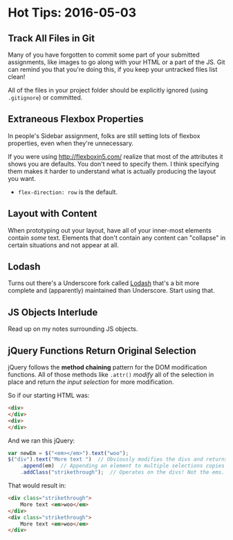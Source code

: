 # Hot Tips: 2016-05-03
## Track All Files in Git
Many of you have forgotten to commit some part of your submitted assignments, like images to go along with your HTML or a part of the JS.
Git can remind you that you're doing this, if you keep your untracked files list clean!

All of the files in your project folder should be explicitly ignored (using `.gitignore`) or committed.

## Extraneous Flexbox Properties
In people's Sidebar assignment, folks are still setting lots of flexbox properties, even when they're unnecessary.

If you were using http://flexboxin5.com/ realize that most of the attributes it shows you are defaults.
You don't need to specify them.
I think specifying them makes it harder to understand what is actually producing the layout you want.

* `flex-direction: row` is the default.

## Layout with Content
When prototyping out your layout, have all of your inner-most elements contain _some_ text.
Elements that don't contain any content can "collapse" in certain situations and not appear at all.

## Lodash
Turns out there's a Underscore fork called [Lodash](https://lodash.com) that's a bit more complete and (apparently) maintained than Underscore.
Start using that.

## JS Objects Interlude
Read up on my notes surrounding JS objects.

## jQuery Functions Return Original Selection
jQuery follows the **method chaining** pattern for the DOM modification functions.
All of those methods like `.attr()` _modify_ all of the selection in place and return _the input selection_ for more modification.

So if our starting HTML was:
```html
<div>
</div>
<div>
</div>
```
And we ran this jQuery:
```js
var newEm = $("<em></em>").text("woo");
$("div").text("More text ")  // Obviously modifies the divs and returns them.
    .append(em)  // Appending an element to multiple selections copies the element. But this returns the divs!
    .addClass("strikethrough");  // Operates on the divs! Not the ems.
```

That would result in:
```html
<div class="strikethrough">
    More text <em>woo</em>
</div>
<div class="strikethrough">
    More text <em>woo</em>
</div>
```
